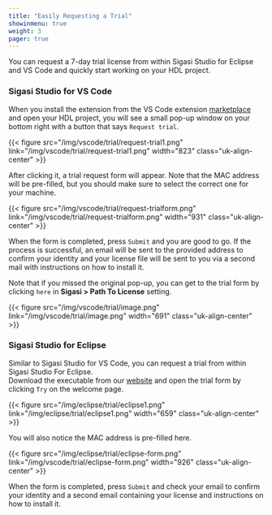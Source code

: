 ```yaml
---
title: "Easily Requesting a Trial"
showinmenu: true
weight: 3
pager: true
---
```


You can request a 7-day trial license from within Sigasi Studio for Eclipse and VS Code and quickly start working on your HDL project.

### Sigasi Studio for VS Code

When you install the extension from the VS Code extension [marketplace](https://marketplace.visualstudio.com/items?itemName=Sigasi.sigasi-vscode) and open your HDL project, you will see a small pop-up window on your bottom right with a button that says `Request trial`.

{{< figure src="/img/vscode/trial/request-trial1.png" link="/img/vscode/trial/request-trial1.png" width="823" class="uk-align-center" >}}

After clicking it, a trial request form will appear. Note that the MAC address will be pre-filled, but you should make sure to select the correct one for your machine.

{{< figure src="/img/vscode/trial/request-trialform.png" link="/img/vscode/trial/request-trialform.png" width="931" class="uk-align-center" >}}

When the form is completed, press `Submit` and you are good to go. If the process is successful, an email will be sent to the provided address to confirm your identity and your license file will be sent to you via a second mail with instructions on how to install it.

Note that if you missed the original pop-up, you can get to the trial form by clicking `here` in **Sigasi > Path To License** setting.

{{< figure src="/img/vscode/trial/image.png" link="/img/vscode/trial/image.png" width="691" class="uk-align-center" >}}

### Sigasi Studio for Eclipse

Similar to Sigasi Studio for VS Code, you can request a trial from within Sigasi Studio For Eclipse.  
Download the executable from our [website](https://www.sigasi.com/download/) and open the trial form by clicking `Try` on the welcome page.

{{< figure src="/img/eclipse/trial/eclipse1.png" link="/img/eclipse/trial/eclipse1.png" width="659" class="uk-align-center" >}}

You will also notice the MAC address is pre-filled here.

{{< figure src="/img/eclipse/trial/eclipse-form.png" link="/img/vscode/trial/eclipse-form.png" width="926" class="uk-align-center" >}}

When the form is completed, press `Submit` and check your email to confirm your identity and a second email containing your license and instructions on how to install it.
